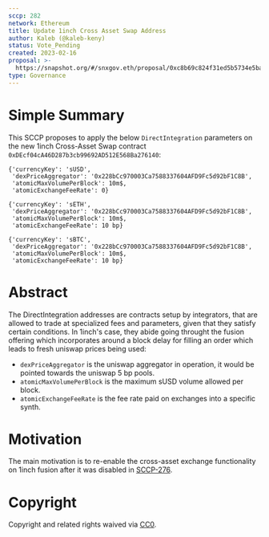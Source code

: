 ```yaml
---
sccp: 282
network: Ethereum
title: Update 1inch Cross Asset Swap Address
author: Kaleb (@kaleb-keny)
status: Vote_Pending
created: 2023-02-16
proposal: >-
  https://snapshot.org/#/snxgov.eth/proposal/0xc8b69c824f31ed5b5734e5baa343a0c9496114ec089486f3cde6a8a2e2ebf012
type: Governance
---
```


# Simple Summary

This SCCP proposes to apply the below `DirectIntegration` parameters on the new 1inch Cross-Asset Swap contract `0xDEcf04cA46D287b3cb99692AD512E568Ba276140`:

```
{'currencyKey': 'sUSD',
 'dexPriceAggregator': '0x228bCc970003Ca7588337604AFD9Fc5d92bF1C8B',
 'atomicMaxVolumePerBlock': 10m$,
 'atomicExchangeFeeRate': 0}

{'currencyKey': 'sETH',
 'dexPriceAggregator': '0x228bCc970003Ca7588337604AFD9Fc5d92bF1C8B',
 'atomicMaxVolumePerBlock': 10m$,
 'atomicExchangeFeeRate': 10 bp}

{'currencyKey': 'sBTC',
 'dexPriceAggregator': '0x228bCc970003Ca7588337604AFD9Fc5d92bF1C8B',
 'atomicMaxVolumePerBlock': 10m$,
 'atomicExchangeFeeRate': 10 bp}
```

# Abstract

The DirectIntegration addresses are contracts setup by integrators, that are allowed to trade at specialized fees and parameters, given that they satisfy certain conditions. In 1inch's case, they abide going throught the fusion offering which incorporates around a block delay for filling an order which leads to fresh uniswap prices being used:
- `dexPriceAggregator` is the uniswap aggregator in operation, it would be pointed towards the uniswap 5 bp pools.
- `atomicMaxVolumePerBlock` is the maximum sUSD volume allowed per block.
- `atomicExchangeFeeRate` is the fee rate paid on exchanges into a specific synth.


# Motivation

The main motivation is to re-enable the cross-asset exchange functionality on 1inch fusion after it was disabled in [SCCP-276](https://sips.synthetix.io/sccp/sccp-276/).


# Copyright

Copyright and related rights waived via [CC0](https://creativecommons.org/publicdomain/zero/1.0/).
